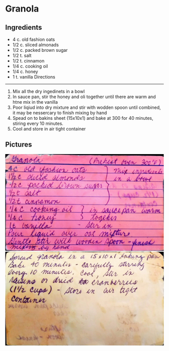 Granola
======================================================

Ingredients
-------------------------------------------------------

* 4 c. old fashion oats
* 1/2 c. sliced almonads
* 1/2 c. packed brown sugar
* 1/2 t. salt
* 1/2 t. cinnamon
* 1/4 c. cooking oil
* 1/4 c. honey
* 1 t. vanilla 
Directions
------------------------------------------------------

1. Mix all the dry ingedinets in a bowl
2. In sauce pan, stir the honey and oli together until there are warm and htne mix in the vanilla
3. Poor liqiud into dry mixture and stir with wodden spoon until combined, it may be nessercary to finish mixing by hand
4. Spead on to bakins sheet (15x10x1) and bake at 300 for 40 minutes, stiring every 10 minutes.
5. Cool and store in air tight container

Pictures
-----------------------------------------------------

![Original Recipe - 1](./imgs/granola-1.jpg)
![Original Recipe - 2](./imgs/granola-2.jpg)
